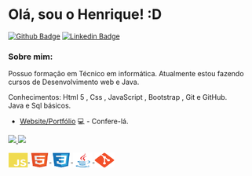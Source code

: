 # Olá, sou o Henrique! :D

[![Github Badge](https://img.shields.io/badge/-Github-000?style=flat-square&logo=Github&logoColor=white&link=https://github.com/henrique2177)](https://github.com/henrique2177)
[![Linkedin Badge](https://img.shields.io/badge/-LinkedIn-blue?style=flat-square&logo=Linkedin&logoColor=white&link=https://www.linkedin.com/in/henriqueslva/)](https://www.linkedin.com/in/henriqueslva/)


### Sobre mim:
Possuo formação em Técnico em informática. Atualmente estou fazendo cursos de Desenvolvimento web e Java.

Conhecimentos: Html 5 , Css , JavaScript , Bootstrap , Git e GitHub.<br>
Java e Sql básicos.

- [Website/Portfólio](https://henrique2177.github.io/HenriqueDaSilva/) 💻 - Confere-lá.

<div style="display: inline_block align="center">
  <a href="https://github.com/henrique2177">
  <img height="180em" src="https://github-readme-stats.vercel.app/api?username=henrique2177&show_icons=true&theme=merko&include_all_commits=true&count_private=true"/>
  <img height="180em" src="https://github-readme-stats.vercel.app/api/top-langs/?username=henrique2177&layout=compact&langs_count=7&theme=merko"/>
</div>

<div style="display: inline_block"><br>
  <img align="center" alt="Rafa-Js" height="30" width="40" src="https://raw.githubusercontent.com/devicons/devicon/master/icons/javascript/javascript-plain.svg">
 

  <img align="center" alt="Rafa-HTML" height="30" width="40" src="https://raw.githubusercontent.com/devicons/devicon/master/icons/html5/html5-original.svg">
  <img align="center" alt="Rafa-CSS" height="30" width="40" src="https://raw.githubusercontent.com/devicons/devicon/master/icons/css3/css3-original.svg">
  <img align="center" alt="Rafa-JAVA" height="30" width="40" src="https://raw.githubusercontent.com/devicons/devicon/master/icons/java/java-original.svg">
    <img align="center" alt="Rafa-GIT" height="30" width="40" src="https://raw.githubusercontent.com/devicons/devicon/master/icons/git/git-original.svg">
     
  
</div>
